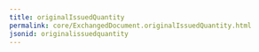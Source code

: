 ```yaml
---
title: originalIssuedQuantity
permalink: core/ExchangedDocument.originalIssuedQuantity.html
jsonid: originalissuedquantity
---
```

